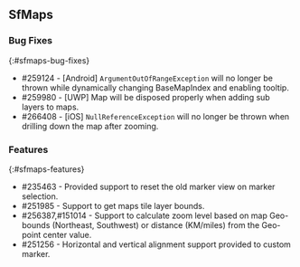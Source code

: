## SfMaps

### Bug Fixes
{:#sfmaps-bug-fixes}

* \#259124 - [Android] `ArgumentOutOfRangeException` will no longer be thrown while dynamically changing BaseMapIndex and enabling tooltip.
* \#259980 - [UWP] Map will be disposed properly when adding sub layers to maps.
* \#266408 - [iOS] `NullReferenceException` will no longer be thrown when drilling down the map after zooming.

### Features
{:#sfmaps-features}

* \#235463 - Provided support to reset the old marker view on marker selection.
* \#251985 - Support to get maps tile layer bounds.
* \#256387,\#151014 - Support to calculate zoom level based on map Geo-bounds (Northeast, Southwest) or distance (KM/miles) from the Geo-point center value.
* \#251256 - Horizontal and vertical alignment support provided to custom marker.
